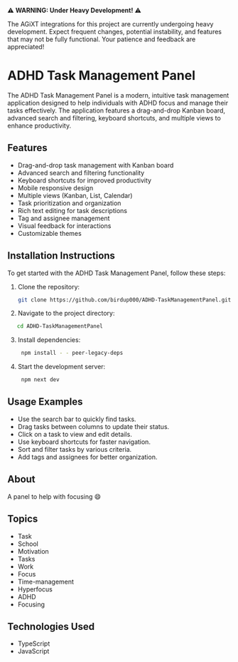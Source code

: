 ⚠️ **WARNING: Under Heavy Development!** ⚠️

The AGiXT integrations for this project are currently undergoing heavy development. Expect frequent changes, potential instability, and features that may not be fully functional. Your patience and feedback are appreciated!

# ADHD Task Management Panel

The ADHD Task Management Panel is a modern, intuitive task management application designed to help individuals with ADHD focus and manage their tasks effectively. The application features a drag-and-drop Kanban board, advanced search and filtering, keyboard shortcuts, and multiple views to enhance productivity.

## Features
- Drag-and-drop task management with Kanban board
- Advanced search and filtering functionality
- Keyboard shortcuts for improved productivity
- Mobile responsive design
- Multiple views (Kanban, List, Calendar)
- Task prioritization and organization
- Rich text editing for task descriptions
- Tag and assignee management
- Visual feedback for interactions
- Customizable themes

## Installation Instructions
To get started with the ADHD Task Management Panel, follow these steps:
1. Clone the repository: 
   ```bash
   git clone https://github.com/birdup000/ADHD-TaskManagementPanel.git
   ```
2. Navigate to the project directory:
 ```bash
    cd ADHD-TaskManagementPanel
 ```
3. Install dependencies:
   ```bash
    npm install - - peer-legacy-deps
   ```
4. Start the development server:
   ```bash
    npm next dev
   ```

## Usage Examples
- Use the search bar to quickly find tasks.
- Drag tasks between columns to update their status.
- Click on a task to view and edit details.
- Use keyboard shortcuts for faster navigation.
- Sort and filter tasks by various criteria.
- Add tags and assignees for better organization.

## About
A panel to help with focusing 😄

## Topics
- Task
- School
- Motivation
- Tasks
- Work
- Focus
- Time-management
- Hyperfocus
- ADHD
- Focusing

## Technologies Used
- TypeScript
- JavaScript
